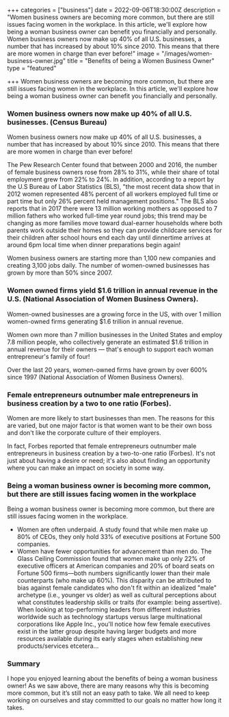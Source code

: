 +++
categories = ["business"]
date = 2022-09-06T18:30:00Z
description = "Women business owners are becoming more common, but there are still issues facing women in the workplace. In this article, we'll explore how being a woman business owner can benefit you financially and personally. Women business owners now make up 40% of all U.S. businesses, a number that has increased by about 10% since 2010. This means that there are more women in charge than ever before!"
image = "/images/women-business-owner.jpg"
title = "Benefits of being a Women Business Owner"
type = "featured"

+++
Women business owners are becoming more common, but there are still issues facing women in the workplace. In this article, we'll explore how being a woman business owner can benefit you financially and personally.

### Women business owners now make up 40% of all U.S. businesses. (Census Bureau)

Women business owners now make up 40% of all U.S. businesses, a number that has increased by about 10% since 2010. This means that there are more women in charge than ever before!

The Pew Research Center found that between 2000 and 2016, the number of female business owners rose from 28% to 31%, while their share of total employment grew from 22% to 24%. In addition, according to a report by the U.S Bureau of Labor Statistics (BLS), "the most recent data show that in 2012 women represented 48% percent of all workers employed full time or part time but only 26% percent held management positions." The BLS also reports that in 2017 there were 13 million working mothers as opposed to 7 million fathers who worked full-time year round jobs; this trend may be changing as more families move toward dual-earner households where both parents work outside their homes so they can provide childcare services for their children after school hours end each day until dinnertime arrives at around 6pm local time when dinner preparations begin again!

Women business owners are starting more than 1,100 new companies and creating 3,100 jobs daily. The number of women-owned businesses has grown by more than 50% since 2007.

### Women owned firms yield $1.6 trillion in annual revenue in the U.S. (National Association of Women Business Owners).

Women-owned businesses are a growing force in the US, with over 1 million women-owned firms generating $1.6 trillion in annual revenue.

Women own more than 7 million businesses in the United States and employ 7.8 million people, who collectively generate an estimated $1.6 trillion in annual revenue for their owners — that's enough to support each woman entrepreneur's family of four!

Over the last 20 years, women-owned firms have grown by over 600% since 1997 (National Association of Women Business Owners).

### Female entrepreneurs outnumber male entrepreneurs in business creation by a two to one ratio (Forbes).

Women are more likely to start businesses than men. The reasons for this are varied, but one major factor is that women want to be their own boss and don't like the corporate culture of their employers.

In fact, Forbes reported that female entrepreneurs outnumber male entrepreneurs in business creation by a two-to-one ratio (Forbes). It's not just about having a desire or need; it's also about finding an opportunity where you can make an impact on society in some way.

### Being a woman business owner is becoming more common, but there are still issues facing women in the workplace

Being a woman business owner is becoming more common, but there are still issues facing women in the workplace.

* Women are often underpaid. A study found that while men make up 80% of CEOs, they only hold 33% of executive positions at Fortune 500 companies.
* Women have fewer opportunities for advancement than men do. The Glass Ceiling Commission found that women make up only 22% of executive officers at American companies and 20% of board seats on Fortune 500 firms—both numbers significantly lower than their male counterparts (who make up 60%). This disparity can be attributed to bias against female candidates who don't fit within an idealized "male" archetype (i.e., younger vs older) as well as cultural perceptions about what constitutes leadership skills or traits (for example: being assertive). When looking at top-performing leaders from different industries worldwide such as technology startups versus large multinational corporations like Apple Inc., you'll notice how few female executives exist in the latter group despite having larger budgets and more resources available during its early stages when establishing new products/services etcetera...

### Summary

I hope you enjoyed learning about the benefits of being a woman business owner! As we saw above, there are many reasons why this is becoming more common, but it’s still not an easy path to take. We all need to keep working on ourselves and stay committed to our goals no matter how long it takes.